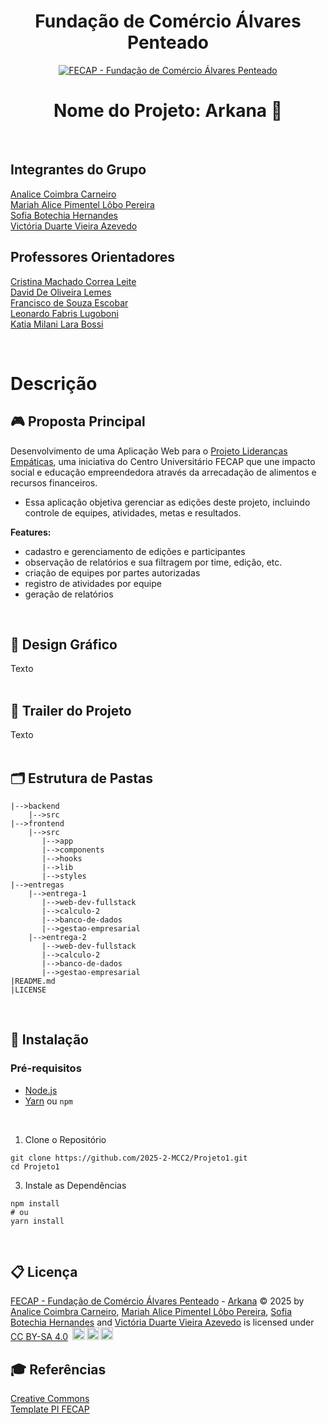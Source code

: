 <h1 align="center">Fundação de Comércio Álvares Penteado</h1>

<p align="center">
<a href= "https://www.fecap.br/"><img src="https://encrypted-tbn0.gstatic.com/images?q=tbn:ANd9GcRhZPrRa89Kma0ZZogxm0pi-tCn_TLKeHGVxywp-LXAFGR3B1DPouAJYHgKZGV0XTEf4AE&usqp=CAU" alt="FECAP - Fundação de Comércio Álvares Penteado" border="0"></a>
</p>

<h1 align="center">Nome do Projeto: Arkana 📑</h1>

<br/>

## Integrantes do Grupo
[Analice Coimbra Carneiro](https://github.com/AnaliceCoimbra/)  
[Mariah Alice Pimentel Lôbo Pereira](https://github.com/alicelobwp)  
[Sofia Botechia Hernandes](https://github.com/sofiahernandes)  
[Victória Duarte Vieira Azevedo](https://github.com/viick04)  

## Professores Orientadores
[Cristina Machado Correa Leite](https://www.linkedin.com/)  
[David De Oliveira Lemes](https://www.linkedin.com/in/dolemes/)  
[Francisco de Souza Escobar](https://www.linkedin.com/)  
[Leonardo Fabris Lugoboni](https://www.linkedin.com/)  
[Katia Milani Lara Bossi](https://www.linkedin.com/)  

<br/>

# Descrição
## 🎮 Proposta Principal
Desenvolvimento de uma Aplicação Web para o [Projeto Lideranças Empáticas](https://liderancasempaticas.com/), uma iniciativa do Centro Universitário FECAP que une impacto social e educação empreendedora através da arrecadação de alimentos e recursos financeiros.
- Essa aplicação objetiva gerenciar as edições deste projeto, incluindo controle de equipes, atividades, metas e resultados.

**Features:**  
- cadastro e gerenciamento de edições e participantes
- observação de relatórios e sua filtragem por time, edição, etc.
- criação de equipes por partes autorizadas
- registro de atividades por equipe
- geração de relatórios
<br/>

## 🎨 Design Gráfico
Texto  
<br/>

## 🎥 Trailer do Projeto
Texto  
<br/>

## 🗂 Estrutura de Pastas
```
|-->backend
    |-->src
|-->frontend
    |-->src  
       |-->app  
       |-->components  
       |-->hooks  
       |-->lib  
       |-->styles  
|-->entregas
    |-->entrega-1  
       |-->web-dev-fullstack  
       |-->calculo-2  
       |-->banco-de-dados  
       |-->gestao-empresarial  
    |-->entrega-2  
       |-->web-dev-fullstack  
       |-->calculo-2  
       |-->banco-de-dados  
       |-->gestao-empresarial  
|README.md  
|LICENSE  
```
<br/>

## 🚀 Instalação
### Pré-requisitos
- [Node.js](https://nodejs.org/)
- [Yarn](https://classic.yarnpkg.com/lang/en/) ou `npm`
<br/>

1. Clone o Repositório
```
git clone https://github.com/2025-2-MCC2/Projeto1.git  
cd Projeto1
```

3. Instale as Dependências
```
npm install
# ou
yarn install
```
<br/>

## 📋 Licença
<a href="https://www.fecap.br/">FECAP - Fundação de Comércio Álvares Penteado</a> - <a href="https://github.com/2025-1-MCC1/Projeto7">Arkana</a> © 2025 by <a href="https://github.com/analicecoimbra">Analice Coimbra Carneiro</a>, <a href="https://github.com/alicelobwp">Mariah Alice Pimentel Lôbo Pereira</a>, <a href="https://github.com/sofiahernandes">Sofia Botechia Hernandes</a> and <a href="https://github.com/viick04">Victória Duarte Vieira Azevedo</a> is licensed under <a href="https://creativecommons.org/licenses/by-sa/4.0/">CC BY-SA 4.0</a> <img src="https://mirrors.creativecommons.org/presskit/icons/cc.svg" height="20" width="20" style="margin-left: 0.2em;"><img src="https://mirrors.creativecommons.org/presskit/icons/by.svg" height="20" width="20" style="margin-left: 0.2em;"><img src="https://mirrors.creativecommons.org/presskit/icons/sa.svg" height="20" width="20" style="margin-left: 0.2em;">

## 🎓 Referências
[Creative Commons](https://creativecommons.org/share-your-work/)  
[Template PI FECAP](https://github.com/fecaphub/Template_PI)  
